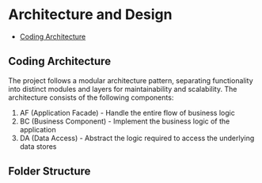 # Architecture and Design
- [Coding Architecture](#coding-architecture)

## Coding Architecture
The project follows a modular architecture pattern, separating functionality into distinct modules and layers for maintainability and scalability. The architecture consists of the following components:
1. AF (Application Facade) - Handle the entire flow of business logic
2. BC (Business Component) - Implement the business logic of the application
3. DA (Data Access) - Abstract the logic required to access the underlying data stores

## Folder Structure
